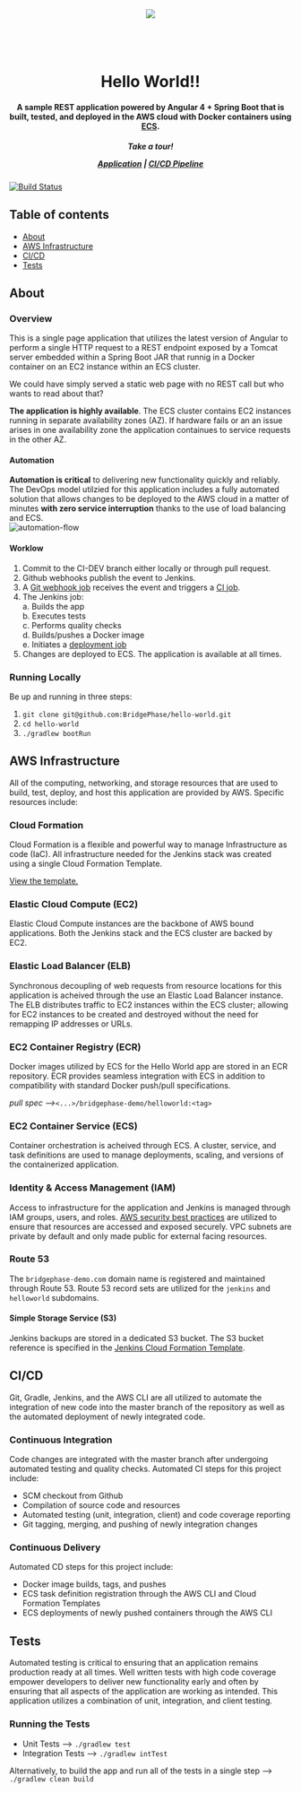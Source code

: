<h1 align="center">
  <br>
  <p align="center">
    <img src="https://user-images.githubusercontent.com/10728023/35013746-57c91e78-fadc-11e7-959b-619355e625c4.png"/>
  </p>
  <br>
  <br>
  Hello World!!
  <br>
</h1>

<h4 align="center">A sample REST application powered by Angular 4 + Spring Boot that is built, tested, and deployed in the AWS cloud with Docker containers using <a href="https://aws.amazon.com/ecs/">ECS</a>.</h4>

<h5 align="center">
Take a tour!

<a href="http://helloworld.bridgephase-demo.com">Application</a>
|
<a href="https://jenkins.bridgephase-demo.com">CI/CD Pipeline</a>
</h5>

[![Build Status](https://jenkins.bridgephase-demo.com/buildStatus/icon?job=helloworld-ci-pipeline)](shttp://jenkins.bridgephase-demo.com/job/helloworld-ci-pipeline)

## Table of contents

- [About](#about)
- [AWS Infrastructure](#aws)	 
- [CI/CD](#ci-cd)
- [Tests](#tests)

## <a name="about"></a>About

### Overview
This is a single page application that utilizes the latest version of Angular to perform a single HTTP request to a REST endpoint exposed by a Tomcat server embedded within a Spring Boot JAR that runnig in a Docker container on an EC2 instance within an ECS cluster.   

We could have simply served a static web page with no REST call but who wants to read about that?
    
__The application is highly available__. The ECS cluster contains EC2 instances running in separate availability zones (AZ). If hardware fails or an an issue arises in one availability zone the application containues to service requests in the other AZ.

#### Automation
__Automation is critical__ to delivering new functionality quickly and reliably. The DevOps model utilzied for this application includes a fully automated solution that allows changes to be deployed to the AWS cloud in a matter of minutes __with zero service interruption__ thanks to the use of load balancing and ECS.  
![automation-flow](https://user-images.githubusercontent.com/10728023/28594276-62a0d0c4-715d-11e7-86b0-4f5c4c0c4118.png)

#### Worklow
1. Commit to the CI-DEV branch either locally or through pull request.
2. Github webhooks publish the event to Jenkins.
3. A [Git webhook job](http://jenkins.bridgephase-demo.com/job/helloworld-ci-githook/) receives the event and triggers a [CI job](http://jenkins.bridgephase-demo.com/job/helloworld-ci-pipeline/).
4. The Jenkins job:   
	a. Builds the app   
    b. Executes tests   
    c. Performs quality checks   
    d. Builds/pushes a Docker image   
    e. Initiates a [deployment job](http://jenkins.bridgephase-demo.com/job/helloworld-deploy/)   
5. Changes are deployed to ECS. The application is available at all times.
    

### Running Locally
Be up and running in three steps:   
1. `git clone git@github.com:BridgePhase/hello-world.git`   
2. `cd hello-world`   
3. `./gradlew bootRun`   

## <a name="aws"></a>AWS Infrastructure   
All of the computing, networking, and storage resources that are used to build, test, deploy, and host this application are provided by AWS. Specific resources include: 

### Cloud Formation   
Cloud Formation is a flexible and powerful way to manage Infrastructure as code (IaC). All infrastructure needed for the Jenkins stack was created using a single Cloud Formation Template.   

[View the template.](https://github.com/BridgePhase/hello-world/blob/master/cloud_formation/jenkins-resources.json)   

### Elastic Cloud Compute (EC2)
Elastic Cloud Compute instances are the backbone of AWS bound applications. Both the Jenkins stack and the ECS cluster are backed by EC2.   

### Elastic Load Balancer (ELB)
Synchronous decoupling of web requests from resource locations for this application is acheived through the use an Elastic Load Balancer instance. The ELB distributes traffic to EC2 instances within the ECS cluster; allowing for EC2 instances to be created and destroyed without the need for remapping IP addresses or URLs.

### EC2 Container Registry (ECR)
Docker images utilized by ECS for the Hello World app are stored in an ECR repository. ECR provides seamless integration with ECS in addition to compatibility with standard Docker push/pull specifications.

*pull spec -->*`<...>/bridgephase-demo/helloworld:<tag>`

### EC2 Container Service (ECS)
Container orchestration is acheived through ECS. A cluster, service, and task definitions are used to manage deployments, scaling, and versions of the containerized application.

### Identity & Access Management (IAM)
Access to infrastructure for the application and Jenkins is managed through IAM groups, users, and roles. [AWS security best practices](https://aws.amazon.com/whitepapers/aws-security-best-practices/) are utilized to ensure that resources are accessed and exposed securely. VPC subnets are private by default and only made public for external facing resources.

### Route 53
The `bridgephase-demo.com` domain name is registered and maintained through Route 53. Route 53 record sets are utilized for the `jenkins` and `helloworld` subdomains.

#### Simple Storage Service (S3)
Jenkins backups are stored in a dedicated S3 bucket. The S3 bucket reference is specified in the [Jenkins Cloud Formation Template](https://github.com/BridgePhase/hello-world/blob/master/cloud_formation/jenkins-resources.json).

## <a name="ci-cd"></a>CI/CD
Git, Gradle, Jenkins, and the AWS CLI are all utilized to automate the integration of new code into the master branch of the repository as well as the automated deployment of newly integrated code.

### Continuous Integration
Code changes are integrated with the master branch after undergoing automated testing and quality checks. Automated CI steps for this project include:
* SCM checkout from Github
* Compilation of source code and resources
* Automated testing (unit, integration, client) and code coverage reporting
* Git tagging, merging, and pushing of newly integration changes

### Continuous Delivery
Automated CD steps for this project include:
* Docker image builds, tags, and pushes
* ECS task definition registration through the AWS CLI and Cloud Formation Templates
* ECS deployments of newly pushed containers through the AWS CLI

## <a name="tests"></a>Tests
Automated testing is critical to ensuring that an application remains production ready at all times. Well written
tests with high code coverage empower developers to deliver new functionality early and often by ensuring that
all aspects of the application are working as intended. This application utilizes a combination of unit, 
integration, and client testing.

### Running the Tests
- Unit Tests --> `./gradlew test`
- Integration Tests --> `./gradlew intTest`

Alternatively, to build the app and run all of the tests in a single step --> `./gradlew clean build`
